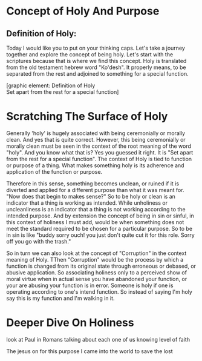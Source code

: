 # Concept of Holy And Purpose

## Definition of Holy:
Today I would like you to put on your thinking caps. Let's take a journey together and explore the concept of being holy. Let's start with the scriptures because that is where we find this concept. Holy is translated from the old testament hebrew word "Ko'desh". It properly means, to be separated from the rest and adjoined to something for a special function.

[graphic element:
Definition of Holy  
Set apart from the rest for a special function]

# Scratching The Surface of Holy 
Generally 'holy' is hugely associated with being ceremonially or morally clean. And yes that is quite correct. However, this 
being ceremonially or morally clean must be seen in the context of the root meaning of the word "holy". And you know what that is? Yes you guessed it right. It is "Set apart from the rest for a special function". The context of Holy is tied to function or purpose of a thing. What makes something holy is its adherence and application of the function or purpose.

Therefore in this sense, something becomes unclean, or ruined if it is diverted and applied for a different purpose than what it was meant for. "Now does that begin to makes sense?" So to be holy or clean is an indicator that a thing is working as intended. While  unholiness or uncleanliness is an indicator that a thing is not working according to the intended purpose. And by extension the concept of being in sin or sinful, in this context of holiness I must add, would be when something does not meet the standard required to be chosen for a particular purpose. So to be in sin is like "buddy sorry ouch! you just don't quite cut it for this role. Sorry off you go with the trash." 
 
So in turn we can also look at the concept of "Corruption" in the context meaning of Holy. TThen "Corruption" would be 
the process by which a function is changed from its original state through erroneous or debased, or abusive application. So associating holiness only to a perceived show of moral virtue when in actual sense you have abandoned your function, or your are abusing your function is in error. Someone is holy if one is operating according to one's intend function. So instead of saying I'm holy say this is my function and I'm walking in it.

# Deeper Dive On Holiness
look at Paul in Romans talking about each one of us knowing level of faith

The jesus on for this purpose I came into the world to save the lost
